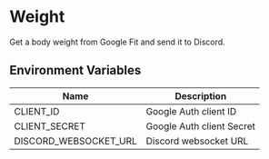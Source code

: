 # Weight

Get a body weight from Google Fit and send it to Discord.

## Environment Variables

| Name                  | Description               |
| --------------------- | ------------------------- |
| CLIENT_ID             | Google Auth client ID     |
| CLIENT_SECRET         | Google Auth client Secret |
| DISCORD_WEBSOCKET_URL | Discord websocket URL     |
